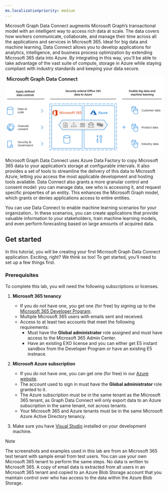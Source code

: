 ```yaml
---
ms.localizationpriority: medium
---
```


<!-- markdownlint-disable MD002 MD041 -->

Microsoft Graph Data Connect augments Microsoft Graph’s transactional model with an intelligent way to access rich data at scale. The data covers how workers communicate, collaborate, and manage their time across all the applications and services in Microsoft 365. Ideal for big data and machine learning, Data Connect allows you to develop applications for analytics, intelligence, and business process optimization by extending Microsoft 365 data into Azure. By integrating in this way, you'll be able to take advantage of the vast suite of compute, storage in Azure while staying compliant with industry standards and keeping your data secure.

![This image explains the applied data controls between Microsoft 365 data into the Azure cloud, as well as the output data.](../concepts/images/data-connect-mgdc-capabilities.PNG)

Microsoft Graph Data Connect uses Azure Data Factory to copy Microsoft 365 data to your application’s storage at configurable intervals. It also provides a set of tools to streamline the delivery of this data to Microsoft Azure, letting you access the most applicable development and hosting tools available. Data Connect also grants a more granular control and consent model: you can manage data, see who is accessing it, and request specific properties of an entity. This enhances the Microsoft Graph model, which grants or denies applications access to entire entities.

You can use Data Connect to enable machine learning scenarios for your organization.. In these scenarios, you can create applications that provide valuable information to your stakeholders, train machine learning models, and even perform forecasting based on large amounts of acquired data.

## Get started

In this tutorial, you will be creating your first Microsoft Graph Data Connect application. Exciting, right? We think so too! To get started, you'll need to set up a few things first.

### Prerequisites

To complete this lab, you will need the following subscriptions or licenses.

1. **Microsoft 365 tenancy**

   - If you do not have one, you get one (for free) by signing up to the [Microsoft 365 Developer Program](https://developer.microsoft.com/microsoft-365/dev-program).
   - Multiple Microsoft 365 users with emails sent and received.
   - Access to at least two accounts that meet the following requirements:
      - Must have the **Global administrator** role assigned and must have access to the Microsoft 365 Admin Center.
      - Have an existing EXO license and you can either get E5 instant sandbox from the Developer Program or have an existing E5 instnace.

1. **Microsoft Azure subscription**

   - If you do not have one, you can get one (for free) in our [Azure website](https://azure.microsoft.com/free/).
   - The account used to sign in must have the **Global administrator** role granted to it.
   - The Azure subscription must be in the same tenant as the Microsoft 365 tenant, as Graph Data Connect will only export data to an Azure subscription in the same tenant, not across tenants.
   - Your Microsoft 365 and Azure tenants must be in the same Microsoft Azure Active Directory tenancy.

1. Make sure you have [Visual Studio](https://visualstudio.microsoft.com/vs/) installed on your development machine.

> [!NOTE]
> The screenshots and examples used in this lab are from an Microsoft 365 test tenant with sample email from test users. You can use your own Microsoft 365 tenant to perform the same steps. No data is written to Microsoft 365. A copy of email data is extracted from all users in an Microsoft 365 tenant and copied to an Azure Blob Storage account that you maintain control over who has access to the data within the Azure Blob Storage.
